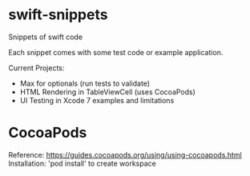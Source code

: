 # swift-snippets
Snippets of swift code

Each snippet comes with some test code or example application.

Current Projects: 
 * Max for optionals (run tests to validate)
 * HTML Rendering in TableViewCell (uses CocoaPods)
 * UI Testing in Xcode 7 examples and limitations
 

# CocoaPods
Reference: https://guides.cocoapods.org/using/using-cocoapods.html
Installation:  'pod install' to create workspace
